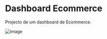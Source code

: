 # Dashboard Ecommerce
 Projecto de um dashboard de Ecommerce.


![image](https://user-images.githubusercontent.com/10911021/154086650-9993a974-c8fc-4d0c-bdcc-fccfc81f9841.png)
